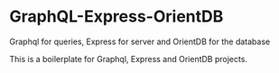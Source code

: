 # GraphQL-Express-OrientDB
Graphql for queries, Express for server and OrientDB for the database

This is a boilerplate for Graphql, Express and OrientDB projects.
